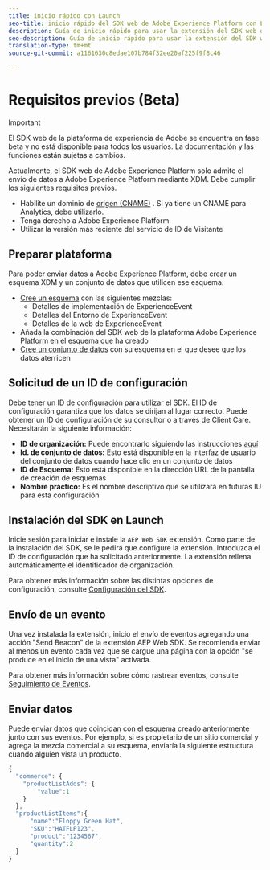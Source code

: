 ```yaml
---
title: inicio rápido con Launch
seo-title: inicio rápido del SDK web de Adobe Experience Platform con Launch
description: Guía de inicio rápido para usar la extensión del SDK web de la plataforma de experiencia para recopilar datos
seo-description: Guía de inicio rápido para usar la extensión del SDK web de la plataforma de experiencia para recopilar datos
translation-type: tm+mt
source-git-commit: a1161630c8edae107b784f32ee20af225f9f8c46

---
```



# Requisitos previos (Beta)

>[!IMPORTANT]
>
>El SDK web de la plataforma de experiencia de Adobe se encuentra en fase beta y no está disponible para todos los usuarios. La documentación y las funciones están sujetas a cambios.

Actualmente, el SDK web de Adobe Experience Platform solo admite el envío de datos a Adobe Experience Platform mediante XDM. Debe cumplir los siguientes requisitos previos.

- Habilite un dominio de [origen (CNAME)](https://docs.adobe.com/content/help/es-ES/core-services/interface/ec-cookies/cookies-first-party.html) . Si ya tiene un CNAME para Analytics, debe utilizarlo.
- Tenga derecho a Adobe Experience Platform
- Utilizar la versión más reciente del servicio de ID de Visitante

## Preparar plataforma

Para poder enviar datos a Adobe Experience Platform, debe crear un esquema XDM y un conjunto de datos que utilicen ese esquema.

- [Cree un esquema](../../xdm/tutorials/create-schema-ui.md) con las siguientes mezclas:
   - Detalles de implementación de ExperienceEvent
   - Detalles del Entorno de ExperienceEvent
   - Detalles de la web de ExperienceEvent
- Añada la combinación del SDK web de la plataforma Adobe Experience Platform en el esquema que ha creado
- [Cree un conjunto de datos](https://platform.adobe.com/dataset/overview) con su esquema en el que desee que los datos aterricen

## Solicitud de un ID de configuración

Debe tener un ID de configuración para utilizar el SDK. El ID de configuración garantiza que los datos se dirijan al lugar correcto. Puede obtener un ID de configuración de su consultor o a través de Client Care. Necesitarán la siguiente información:

- **ID de organización:** Puede encontrarlo siguiendo las instrucciones [aquí](https://docs.adobe.com/content/help/es-ES/core-services/interface/manage-users-and-products/organizations.html)
- **Id. de conjunto de datos:** Esto está disponible en la interfaz de usuario del conjunto de datos cuando hace clic en un conjunto de datos
- **ID de Esquema:** Esto está disponible en la dirección URL de la pantalla de creación de esquemas
- **Nombre práctico:** Es el nombre descriptivo que se utilizará en futuras IU para esta configuración

## Instalación del SDK en Launch

Inicie sesión para iniciar e instale la `AEP Web SDK` extensión. Como parte de la instalación del SDK, se le pedirá que configure la extensión. Introduzca el ID de configuración que ha solicitado anteriormente. La extensión rellena automáticamente el identificador de organización.

Para obtener más información sobre las distintas opciones de configuración, consulte [Configuración del SDK](../fundamentals/configuring-the-sdk.md).

## Envío de un evento

Una vez instalada la extensión, inicio el envío de eventos agregando una acción &quot;Send Beacon&quot; de la extensión AEP Web SDK. Se recomienda enviar al menos un evento cada vez que se cargue una página con la opción &quot;se produce en el inicio de una vista&quot; activada.

Para obtener más información sobre cómo rastrear eventos, consulte [Seguimiento de Eventos](../fundamentals/tracking-events.md).

## Enviar datos

Puede enviar datos que coincidan con el esquema creado anteriormente junto con sus eventos. Por ejemplo, si es propietario de un sitio comercial y agrega la mezcla comercial a su esquema, enviaría la siguiente estructura cuando alguien vista un producto.

```javascript
{
  "commerce": {
    "productListAdds": {
        "value":1
    }
  },
  "productListItems":{
      "name":"Floppy Green Hat",
      "SKU":"HATFLP123",
      "product":"1234567",
      "quantity":2
  }
}
```
